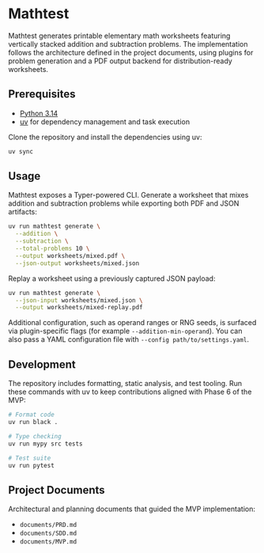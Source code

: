 # Mathtest

Mathtest generates printable elementary math worksheets featuring vertically
stacked addition and subtraction problems. The implementation follows the
architecture defined in the project documents, using plugins for problem
generation and a PDF output backend for distribution-ready worksheets.

## Prerequisites

- [Python 3.14](https://www.python.org/)
- [uv](https://docs.astral.sh/uv/) for dependency management and task
  execution

Clone the repository and install the dependencies using uv:

```bash
uv sync
```

## Usage

Mathtest exposes a Typer-powered CLI. Generate a worksheet that mixes addition
and subtraction problems while exporting both PDF and JSON artifacts:

```bash
uv run mathtest generate \
  --addition \
  --subtraction \
  --total-problems 10 \
  --output worksheets/mixed.pdf \
  --json-output worksheets/mixed.json
```

Replay a worksheet using a previously captured JSON payload:

```bash
uv run mathtest generate \
  --json-input worksheets/mixed.json \
  --output worksheets/mixed-replay.pdf
```

Additional configuration, such as operand ranges or RNG seeds, is surfaced via
plugin-specific flags (for example `--addition-min-operand`). You can also pass
a YAML configuration file with `--config path/to/settings.yaml`.

## Development

The repository includes formatting, static analysis, and test tooling. Run
these commands with uv to keep contributions aligned with Phase 6 of the MVP:

```bash
# Format code
uv run black .

# Type checking
uv run mypy src tests

# Test suite
uv run pytest
```

## Project Documents

Architectural and planning documents that guided the MVP implementation:

- `documents/PRD.md`
- `documents/SDD.md`
- `documents/MVP.md`
